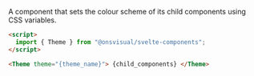 A component that sets the colour scheme of its child components using CSS variables.

<!-- prettier-ignore -->
```html
<script>
  import { Theme } from "@onsvisual/svelte-components";
</script>

<Theme theme="{theme_name}"> {child_components} </Theme>
```
